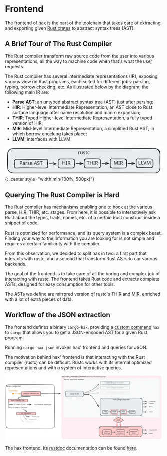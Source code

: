 # Frontend

The frontend of hax is the part of the toolchain that takes care of extracting and exporting given [Rust crates](https://doc.rust-lang.org/book/ch07-01-packages-and-crates.html) to abstract syntax trees (AST).

## A Brief Tour of The Rust Compiler

<!-- Looking up informations about rust code via the rust compiler (rustc) is difficult. Rustc is a complexe beast that works with a system of interactive queries. -->

The Rust compiler transform raw source code from the user into various representations, all the way to machine code when that's what the user requests.

The Rust compiler has several intermediate representations (IR), exposing various view on Rust programs, each suited for different jobs: parsing, typing, borrow checking, etc. As illustrated below by the diagram, the following main IR are:

  - **Parse AST**: an untyped abstract syntax tree (AST) just after parsing;
  - **HIR**: Higher-level Intermediate Representation, an AST close to Rust surface language after name resolution and macro expansion;
  - **THIR**: Typed Higher-level Intermediate Representation, a fully typed version of HIR;
  - **MIR**: Mid-level Intermediate Representation, a simplified Rust AST, in which borrow checking takes place;
  - **LLVM**: interfaces with LLVM.

![](./rustc-diagram.svg){: .center style="width:min(100%, 500px)"}

## Querying The Rust Compiler is Hard

The Rust compiler has mechanisms enabling one to hook at the various parse, HIR, THIR, etc. stages. From here, it is possible to interactively ask Rust about the types, traits, names, etc. of a certain Rust construct inside a snippet of code.

Rust is optmizied for performance, and its query system is a complex beast. Finding your way to the information you are looking for is not simple and requires a certain familiarity with the compiler.

From this observation, we decided to split hax in two: a first part that interacts with rustc, and a second that transform Rust ASTs to our various backends.

The goal of the frontend is to take care of all the boring and complex job of interacting with rustc.
The frontend takes Rust code and extracts complete ASTs, designed for easy consumption for other tools.

The ASTs we define are mirrored version of rustc's THIR and MIR, enriched with a lot of extra pieces of data.

## Workflow of the JSON extraction

The frontend defines a binary `cargo-hax`, providing a [custom command](https://doc.rust-lang.org/book/ch14-05-extending-cargo.html) `hax` to `cargo` that allows you to get a JSON-encoded AST for a given Rust program.

Running `cargo hax json` invokes hax' frontend and queries for JSON.

The motivation behind hax' frontend is that interacting with the Rust compiler (rustc) can be difficult. Rustc works with its internal optimized representations and with a system of interactive queries.

![](./workflow-diagram.svg)

The hax frontend. Its [rustdoc](https://doc.rust-lang.org/rustdoc/what-is-rustdoc.html) documentation can be found [here](./docs/hax_frontend_exporter/index.html).
